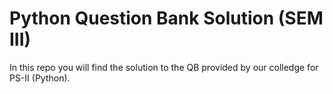 # Python Question Bank Solution (SEM III)

In this repo you will find the solution to the QB provided by our colledge for PS-II (Python). 
